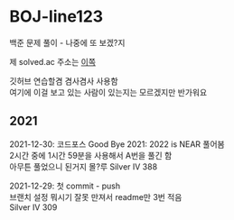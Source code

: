 # BOJ-line123
백준 문제 풀이 - 나중에 또 보겠?지

제 solved.ac 주소는 [이쪽](https://solved.ac/profile/line123)

깃허브 연습할겸 겸사겸사 사용함   
여기에 이걸 보고 있는 사람이 있는지는 모르겠지만 반가워요   

## 2021  
2021-12-30: 코드포스 Good Bye 2021: 2022 is NEAR 풀어봄   
2시간 중에 1시간 59분을 사용해서 A번을 풀긴 함   
아무튼 풀었으니 된거지 몰?루
Silver IV 388    

2021-12-29: 첫 commit - push   
브랜치 설정 뭐시기 잘못 만져서 readme만 3번 적음    
Silver IV 309   
   
